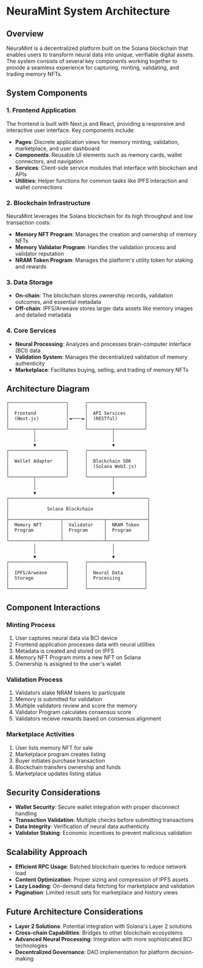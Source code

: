 # NeuraMint System Architecture

## Overview

NeuraMint is a decentralized platform built on the Solana blockchain that enables users to transform neural data into unique, verifiable digital assets. The system consists of several key components working together to provide a seamless experience for capturing, minting, validating, and trading memory NFTs.

## System Components

### 1. Frontend Application

The frontend is built with Next.js and React, providing a responsive and interactive user interface. Key components include:

- **Pages**: Discrete application views for memory minting, validation, marketplace, and user dashboard
- **Components**: Reusable UI elements such as memory cards, wallet connectors, and navigation
- **Services**: Client-side service modules that interface with blockchain and APIs
- **Utilities**: Helper functions for common tasks like IPFS interaction and wallet connections

### 2. Blockchain Infrastructure

NeuraMint leverages the Solana blockchain for its high throughput and low transaction costs:

- **Memory NFT Program**: Manages the creation and ownership of memory NFTs
- **Memory Validator Program**: Handles the validation process and validator reputation
- **NRAM Token Program**: Manages the platform's utility token for staking and rewards

### 3. Data Storage

- **On-chain**: The blockchain stores ownership records, validation outcomes, and essential metadata
- **Off-chain**: IPFS/Arweave stores larger data assets like memory images and detailed metadata

### 4. Core Services

- **Neural Processing**: Analyzes and processes brain-computer interface (BCI) data
- **Validation System**: Manages the decentralized validation of memory authenticity
- **Marketplace**: Facilitates buying, selling, and trading of memory NFTs

## Architecture Diagram

```
┌─────────────────────┐      ┌─────────────────────┐
│                     │      │                     │
│  Frontend           │      │  API Services       │
│  (Next.js)          │◄────►│  (RESTful)          │
│                     │      │                     │
└─────────┬───────────┘      └─────────┬───────────┘
          │                            │
          │                            │
          ▼                            ▼
┌─────────────────────┐      ┌─────────────────────┐
│                     │      │                     │
│  Wallet Adapter     │      │  Blockchain SDK     │
│                     │      │  (Solana Web3.js)   │
│                     │      │                     │
└─────────┬───────────┘      └─────────┬───────────┘
          │                            │
          │                            │
          ▼                            ▼
┌───────────────────────────────────────────────────┐
│                                                   │
│              Solana Blockchain                    │
│                                                   │
├───────────────────┬───────────────┬───────────────┤
│  Memory NFT       │  Validator    │  NRAM Token   │
│  Program          │  Program      │  Program      │
│                   │               │               │
└───────────────────┴───────────────┴───────────────┘
          │                            │
          │                            │
          ▼                            ▼
┌─────────────────────┐      ┌─────────────────────┐
│                     │      │                     │
│  IPFS/Arweave       │      │  Neural Data        │
│  Storage            │      │  Processing         │
│                     │      │                     │
└─────────────────────┘      └─────────────────────┘
```

## Component Interactions

### Minting Process

1. User captures neural data via BCI device
2. Frontend application processes data with neural utilities
3. Metadata is created and stored on IPFS
4. Memory NFT Program mints a new NFT on Solana
5. Ownership is assigned to the user's wallet

### Validation Process

1. Validators stake NRAM tokens to participate
2. Memory is submitted for validation
3. Multiple validators review and score the memory
4. Validator Program calculates consensus score
5. Validators receive rewards based on consensus alignment

### Marketplace Activities

1. User lists memory NFT for sale
2. Marketplace program creates listing
3. Buyer initiates purchase transaction
4. Blockchain transfers ownership and funds
5. Marketplace updates listing status

## Security Considerations

- **Wallet Security**: Secure wallet integration with proper disconnect handling
- **Transaction Validation**: Multiple checks before submitting transactions
- **Data Integrity**: Verification of neural data authenticity
- **Validator Staking**: Economic incentives to prevent malicious validation

## Scalability Approach

- **Efficient RPC Usage**: Batched blockchain queries to reduce network load
- **Content Optimization**: Proper sizing and compression of IPFS assets
- **Lazy Loading**: On-demand data fetching for marketplace and validation
- **Pagination**: Limited result sets for marketplace and history views

## Future Architecture Considerations

- **Layer 2 Solutions**: Potential integration with Solana's Layer 2 solutions
- **Cross-chain Capabilities**: Bridges to other blockchain ecosystems
- **Advanced Neural Processing**: Integration with more sophisticated BCI technologies
- **Decentralized Governance**: DAO implementation for platform decision-making 